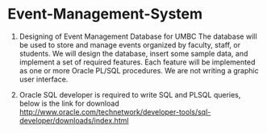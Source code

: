 # Event-Management-System
1. Designing of Event Management Database for UMBC
The database will be used to store and manage events organized by faculty, staff, or students. We will design the database, insert some sample data, and implement a set of required features. Each feature will be implemented as one or more Oracle PL/SQL procedures. We are not writing a graphic user interface. 

2. Oracle SQL developer is required to write SQL and PLSQL queries, below is the link for download
http://www.oracle.com/technetwork/developer-tools/sql-developer/downloads/index.html

